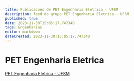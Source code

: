 ```yaml
---
title: Publicacoes de PET Engenharia Eletrica - UFSM 
description: feed do grupo PET Engenharia Eletrica - UFSM
published: true
date: 2023-11-30T15:05:17.747340
tags: Engenharias
editor: markdown
dateCreated: 2023-11-30T15:05:17.747340
---
```


# PET Engenharia Eletrica
[PET Engenharia Eletrica - UFSM](/grupo/254PETEngenhariaEletricaUFSM)